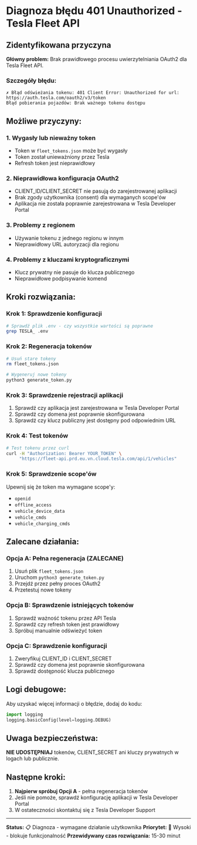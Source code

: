 # Diagnoza błędu 401 Unauthorized - Tesla Fleet API

## Zidentyfikowana przyczyna

**Główny problem:** Brak prawidłowego procesu uwierzytelniania OAuth2 dla Tesla Fleet API.

### Szczegóły błędu:
```
✗ Błąd odświeżania tokenu: 401 Client Error: Unauthorized for url: https://auth.tesla.com/oauth2/v3/token
Błąd pobierania pojazdów: Brak ważnego tokenu dostępu
```

## Możliwe przyczyny:

### 1. **Wygasły lub nieważny token**
- Token w `fleet_tokens.json` może być wygasły
- Token został unieważniony przez Tesla
- Refresh token jest nieprawidłowy

### 2. **Nieprawidłowa konfiguracja OAuth2**
- CLIENT_ID/CLIENT_SECRET nie pasują do zarejestrowanej aplikacji
- Brak zgody użytkownika (consent) dla wymaganych scope'ów
- Aplikacja nie została poprawnie zarejestrowana w Tesla Developer Portal

### 3. **Problemy z regionem**
- Używanie tokenu z jednego regionu w innym
- Nieprawidłowy URL autoryzacji dla regionu

### 4. **Problemy z kluczami kryptograficznymi**
- Klucz prywatny nie pasuje do klucza publicznego
- Nieprawidłowe podpisywanie komend

## Kroki rozwiązania:

### Krok 1: Sprawdzenie konfiguracji
```bash
# Sprawdź plik .env - czy wszystkie wartości są poprawne
grep TESLA_ .env
```

### Krok 2: Regeneracja tokenów
```bash
# Usuń stare tokeny
rm fleet_tokens.json

# Wygeneruj nowe tokeny
python3 generate_token.py
```

### Krok 3: Sprawdzenie rejestracji aplikacji
1. Sprawdź czy aplikacja jest zarejestrowana w Tesla Developer Portal
2. Sprawdź czy domena jest poprawnie skonfigurowana  
3. Sprawdź czy klucz publiczny jest dostępny pod odpowiednim URL

### Krok 4: Test tokenów
```bash
# Test tokenu przez curl
curl -H "Authorization: Bearer YOUR_TOKEN" \
     "https://fleet-api.prd.eu.vn.cloud.tesla.com/api/1/vehicles"
```

### Krok 5: Sprawdzenie scope'ów
Upewnij się że token ma wymagane scope'y:
- `openid`
- `offline_access` 
- `vehicle_device_data`
- `vehicle_cmds`
- `vehicle_charging_cmds`

## Zalecane działania:

### Opcja A: Pełna regeneracja (ZALECANE)
1. Usuń plik `fleet_tokens.json`
2. Uruchom `python3 generate_token.py`
3. Przejdź przez pełny proces OAuth2
4. Przetestuj nowe tokeny

### Opcja B: Sprawdzenie istniejących tokenów
1. Sprawdź ważność tokenu przez API Tesla
2. Sprawdź czy refresh token jest prawidłowy
3. Spróbuj manualnie odświeżyć token

### Opcja C: Sprawdzenie konfiguracji
1. Zweryfikuj CLIENT_ID i CLIENT_SECRET
2. Sprawdź czy domena jest poprawnie skonfigurowana
3. Sprawdź dostępność klucza publicznego

## Logi debugowe:

Aby uzyskać więcej informacji o błędzie, dodaj do kodu:
```python
import logging
logging.basicConfig(level=logging.DEBUG)
```

## Uwaga bezpieczeństwa:

**NIE UDOSTĘPNIAJ** tokenów, CLIENT_SECRET ani kluczy prywatnych w logach lub publicznie.

## Następne kroki:

1. **Najpierw spróbuj Opcji A** - pełna regeneracja tokenów
2. Jeśli nie pomoże, sprawdź konfigurację aplikacji w Tesla Developer Portal
3. W ostateczności skontaktuj się z Tesla Developer Support

---

**Status:** 📋 Diagnoza - wymagane działanie użytkownika
**Priorytet:** 🔴 Wysoki - blokuje funkcjonalność
**Przewidywany czas rozwiązania:** 15-30 minut 